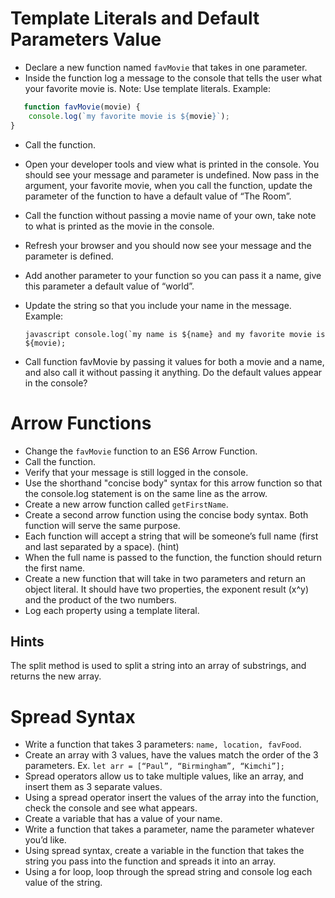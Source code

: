 # Template Literals and Default Parameters Value
* Declare a new function named ```favMovie``` that takes in one parameter.
* Inside the function log a message to the console that tells the user what your favorite movie is. Note: Use template literals. Example:

```javascript 
   function favMovie(movie) {
    console.log(`my favorite movie is ${movie}`);
}
  ```
* Call the function.
* Open your developer tools and view what is printed in the console. You should see your message and parameter is undefined.
Now pass in the argument, your favorite movie, when you call the function, update the parameter of the function to have a default value of “The Room”.
* Call the function without passing a movie name of your own, take note to what is printed as the movie in the console.
* Refresh your browser and you should now see your message and the parameter is defined.
* Add another parameter to your function so you can pass it a name, give this parameter a default value of “world”.
* Update the string so that you include your name in the message. Example:

    ```javascript console.log(`my name is ${name} and my favorite movie is ${movie);```
* Call function favMovie by passing it values for both a movie and a name, and also call it without passing it anything. Do the default values appear in the console?   
# Arrow Functions
* Change the ```favMovie``` function to an ES6 Arrow Function.
* Call the function.
* Verify that your message is still logged in the console.
* Use the shorthand "concise body" syntax for this arrow function so that the console.log statement is on the same line as the arrow.
* Create a new arrow function called ```getFirstName```.
* Create a second arrow function using the concise body syntax. Both function will serve the same purpose.
* Each function will accept a string that will be someone’s full name (first and last separated by a space). (hint)
* When the full name is passed to the function, the function should return the first name.
* Create a new function that will take in two parameters and return an object literal. It should have two properties, the exponent result (x^y) and the product of the two numbers.
* Log each property using a template literal.

## Hints
The split method is used to split a string into an array of substrings, and returns the new array.
# Spread Syntax
* Write a function that takes 3 parameters: ```name, location, favFood```.
* Create an array with 3 values, have the values match the order of the 3 parameters. Ex. ```let arr = [“Paul”, “Birmingham”, “Kimchi”];```
* Spread operators allow us to take multiple values, like an array, and insert them as 3 separate values.
* Using a spread operator insert the values of the array into the function, check the console and see what appears.
* Create a variable that has a value of your name.
* Write a function that takes a parameter, name the parameter whatever you’d like.
* Using spread syntax, create a variable in the function that takes the string you pass into the function and spreads it into an array.
* Using a for loop, loop through the spread string and console log each value of the string.
